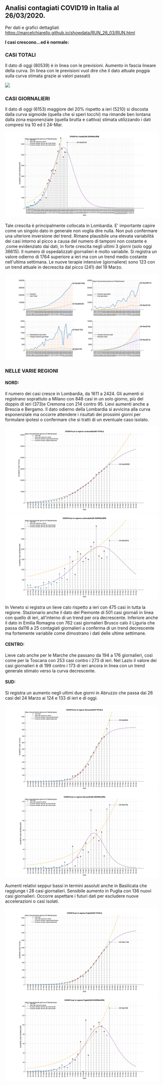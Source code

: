 ## Analisi contagiati COVID19 in Italia al 26/03/2020.
Per dati e grafici dettagliati https://marcelchiarello.github.io/showdata/RUN_26_03/RUN.html

**I casi crescono...ed è normale:** 

### CASI TOTALI

Il dato di oggi (80539) è in linea con le previsioni. Aumento in fascia lineare della curva.
(In linea con le previsioni vuol dire che il dato attuale poggia sulla curva stimata grazie ai valori passati)

<img src="https://marcelchiarello.github.io/showdata/RUN_01.png?raw=true"/>

### CASI GIORNALIERI

Il dato di oggi (6153) maggiore del 20% rispetto a ieri (5210) si discosta dalla curva sigmoide (quella che si speri tocchi) ma rimande ben lontana dalla zona esponenziale (quella brutta e cattiva) stimata utilizzando i dati compresi tra 10 ed il 24-Mar. 

<img src="RUN_26_03/RUN_02.png?raw=true"/>

Tale crescita è principalmente collocata in Lombardia.
E' importante capire come un singolo dato in generale non voglia dire nulla. Non può confermare una ulteriore inversione del trend. Rimane plausibile una elevata variabilità dei casi intorno al picco a causa del numero di tamponi non costante e ,come evidenziato dai dati, in forte crescita negli ultimi 3 giorni (solo oggi 36615). 
Il numero di ospedalizzati giornalieri è molto variabile. Si registra un valore odierno di 1764 superiore a ieri ma con un trend medio costante nell'ultima settimana.
Le nuove terapie intensive (giornaliere) sono 123 con un trend attuale in decrescita dal picco (241) del 19 Marzo.

<img src="RUN_26_03/RUN_04.png?raw=true"/>

### NELLE VARIE REGIONI

#### NORD:

Il numero dei casi cresce in Lombardia, da 1611 a 2424. Gli aumenti si registrano soprattuto a Milano con 848 casi in un solo giorno, più del doppio di ieri (373)e Cremona con 214 contro 95. Lievi aumenti anche a Brescia e Bergamo. Il dato odierno della Lombardia si avvicina alla curva esponenziale ma occorre attendere i risultati dei prossimi giorni per formulare ipotesi o confermare che si tratti di un eventuale caso isolato.

<img src="RUN_26_03/RUN_07.png?raw=true"/>
<img src="RUN_26_03/RUN_08.png?raw=true"/>

In Veneto si registra un lieve calo rispetto a ieri con 475 casi in tutta la regione. Stazionario anche il dato del Piemonte di 501 casi giornali in linea con quello di ieri, all'interno di un trend per ora decrescente.
Inferiore anche il dato in Emilia Romagna con 762 casi giornalieri
Brusco calo il Liguria che passa da116 a 25 contagiati giornalieri a conferma di un trend decrescente ma fortemente variabile come dimostrano i dati delle ultime settimane. 

#### CENTRO:

Lieve calo anche per le Marche che passano da 194 a 176 giornalieri, così come per la Toscana con 253 casi contro i 273 di ieri.
Nel Lazio il valore dei casi giornalieri è di 199 contro i 173 di ieri ancora in linea con un trend generale stimato verso la curva decrescente.

#### SUD:

Si registra un aumento negli ultimi due giorni in Abruzzo che passa dai 26 casi del 24 Marzo ai 124 e 133 di ieri e di oggi.

<img src="RUN_26_03/RUN_19.png?raw=true"/>
<img src="RUN_26_03/RUN_20.png?raw=true"/>

Aumenti relativi seppur bassi in termini assoluti anche in Basilicata che raggiunge i 28 casi giornalieri.
Sensibile aumento in Puglia con 136 nuovi casi giornalieri. Occorre aspettare i futuri dati per escludere nuove accelerazioni o casi isolati.

<img src="RUN_26_03/RUN_05.png?raw=true"/>
<img src="RUN_26_03/RUN_06.png?raw=true"/>

